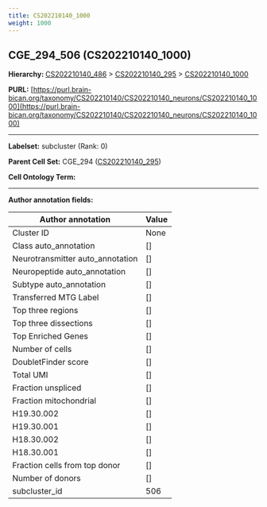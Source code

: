 ```yaml
---
title: CS202210140_1000
weight: 1000
---
```

## CGE_294_506 (CS202210140_1000)
<b>Hierarchy: </b>
[CS202210140_486](../CS202210140_486) >
[CS202210140_295](../CS202210140_295) >
[CS202210140_1000](../CS202210140_1000)

**PURL:** [https://purl.brain-bican.org/taxonomy/CS202210140/CS202210140_neurons/CS202210140_1000](https://purl.brain-bican.org/taxonomy/CS202210140/CS202210140_neurons/CS202210140_1000)

---


**Labelset:** subcluster (Rank: 0)

**Parent Cell Set:** CGE_294 ([CS202210140_295](../CS202210140_295))



**Cell Ontology Term:** 

[MARKER GENES.]: #


---

[TRANSFERRED ANNOTATIONS.]: #


[AUTHOR ANNOTATION FIELDS.]: #


**Author annotation fields:**

| Author annotation | Value |
|-------------------|-------|
|Cluster ID|None|
|Class auto_annotation|[]|
|Neurotransmitter auto_annotation|[]|
|Neuropeptide auto_annotation|[]|
|Subtype auto_annotation|[]|
|Transferred MTG Label|[]|
|Top three regions|[]|
|Top three dissections|[]|
|Top Enriched Genes|[]|
|Number of cells|[]|
|DoubletFinder score|[]|
|Total UMI|[]|
|Fraction unspliced|[]|
|Fraction mitochondrial|[]|
|H19.30.002|[]|
|H19.30.001|[]|
|H18.30.002|[]|
|H18.30.001|[]|
|Fraction cells from top donor|[]|
|Number of donors|[]|
|subcluster_id|506|
